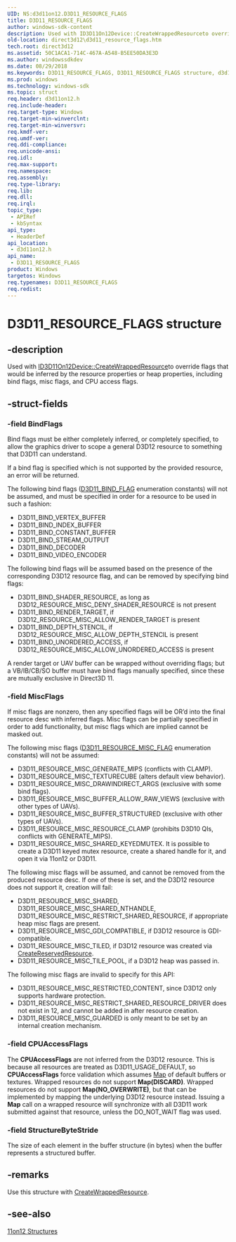 ```yaml
---
UID: NS:d3d11on12.D3D11_RESOURCE_FLAGS
title: D3D11_RESOURCE_FLAGS
author: windows-sdk-content
description: Used with ID3D11On12Device::CreateWrappedResourceto override flags that would be inferred by the resource properties or heap properties, including bind flags, misc flags, and CPU access flags.
old-location: direct3d12\d3d11_resource_flags.htm
tech.root: direct3d12
ms.assetid: 50C1ACA1-714C-467A-A548-B5EE50DA3E3D
ms.author: windowssdkdev
ms.date: 08/29/2018
ms.keywords: D3D11_RESOURCE_FLAGS, D3D11_RESOURCE_FLAGS structure, d3d11on12/D3D11_RESOURCE_FLAGS, direct3d12.d3d11_resource_flags
ms.prod: windows
ms.technology: windows-sdk
ms.topic: struct
req.header: d3d11on12.h
req.include-header: 
req.target-type: Windows
req.target-min-winverclnt: 
req.target-min-winversvr: 
req.kmdf-ver: 
req.umdf-ver: 
req.ddi-compliance: 
req.unicode-ansi: 
req.idl: 
req.max-support: 
req.namespace: 
req.assembly: 
req.type-library: 
req.lib: 
req.dll: 
req.irql: 
topic_type:
 - APIRef
 - kbSyntax
api_type:
 - HeaderDef
api_location:
 - d3d11on12.h
api_name:
 - D3D11_RESOURCE_FLAGS
product: Windows
targetos: Windows
req.typenames: D3D11_RESOURCE_FLAGS
req.redist: 
---
```


# D3D11_RESOURCE_FLAGS structure


## -description


Used with <a href="https://msdn.microsoft.com/83B37B0A-9965-40F6-A5B1-8B4DC21BC455">ID3D11On12Device::CreateWrappedResource</a>to override flags that would be inferred by the resource properties or heap properties, including bind flags, misc flags, and CPU access flags.
        


## -struct-fields




### -field BindFlags

Bind flags must be either completely inferred, or completely specified, to allow the graphics driver to scope a general D3D12 resource to something that D3D11 can understand.
            

If a bind flag is specified which is not supported by the provided resource, an error will be returned.
            

The following bind flags (<a href="https://msdn.microsoft.com/4ffa1714-bd85-4d5a-930d-20526f46e4b9">D3D11_BIND_FLAG</a> enumeration constants) will not be assumed, and must be specified in order for a resource to be used in such a fashion:
            

<ul>
<li>D3D11_BIND_VERTEX_BUFFER
              </li>
<li>D3D11_BIND_INDEX_BUFFER
              </li>
<li>D3D11_BIND_CONSTANT_BUFFER
              </li>
<li>D3D11_BIND_STREAM_OUTPUT
              </li>
<li>D3D11_BIND_DECODER
              </li>
<li>D3D11_BIND_VIDEO_ENCODER
              </li>
</ul>
The following bind flags will be assumed based on the presence of the corresponding D3D12 resource flag, and can be removed by specifying bind flags:
            

<ul>
<li>D3D11_BIND_SHADER_RESOURCE, as long as D3D12_RESOURCE_MISC_DENY_SHADER_RESOURCE is not present
              </li>
<li>D3D11_BIND_RENDER_TARGET, if D3D12_RESOURCE_MISC_ALLOW_RENDER_TARGET is present
              </li>
<li>D3D11_BIND_DEPTH_STENCIL, if D3D12_RESOURCE_MISC_ALLOW_DEPTH_STENCIL is present
              </li>
<li>D3D11_BIND_UNORDERED_ACCESS, if D3D12_RESOURCE_MISC_ALLOW_UNORDERED_ACCESS is present</li>
</ul>
A render target or UAV buffer can be wrapped without overriding flags; but a VB/IB/CB/SO buffer must have bind flags manually specified, since these are mutually exclusive in Direct3D 11.
            


### -field MiscFlags

If misc flags are nonzero, then any specified flags will be OR’d into the final resource desc with inferred flags.
              Misc flags can be partially specified in order to add functionality, but misc flags which are implied cannot be masked out.
            

The following misc flags (<a href="https://msdn.microsoft.com/2a324055-21b0-4dad-a8e0-781905329dc2">D3D11_RESOURCE_MISC_FLAG</a> enumeration constants) will not be assumed:
            

<ul>
<li>D3D11_RESOURCE_MISC_GENERATE_MIPS (conflicts with CLAMP).
              </li>
<li>D3D11_RESOURCE_MISC_TEXTURECUBE (alters default view behavior).
              </li>
<li>D3D11_RESOURCE_MISC_DRAWINDIRECT_ARGS (exclusive with some bind flags).
              </li>
<li>D3D11_RESOURCE_MISC_BUFFER_ALLOW_RAW_VIEWS (exclusive with other types of UAVs).
              </li>
<li>D3D11_RESOURCE_MISC_BUFFER_STRUCTURED (exclusive with other types of UAVs).
              </li>
<li>D3D11_RESOURCE_MISC_RESOURCE_CLAMP (prohibits D3D10 QIs, conflicts with GENERATE_MIPS).
              </li>
<li>D3D11_RESOURCE_MISC_SHARED_KEYEDMUTEX.  It is possible to create a D3D11 keyed mutex resource, create a shared handle for it, and open it via 11on12 or D3D11.
              </li>
</ul>
The following misc flags will be assumed, and cannot be removed from the produced resource desc.
              If one of these is set, and the D3D12 resource does not support it, creation will fail:
            

<ul>
<li>D3D11_RESOURCE_MISC_SHARED, D3D11_RESOURCE_MISC_SHARED_NTHANDLE, D3D11_RESOURCE_MISC_RESTRICT_SHARED_RESOURCE, if appropriate heap misc flags are present.
              </li>
<li>D3D11_RESOURCE_MISC_GDI_COMPATIBLE, if D3D12 resource is GDI-compatible.
              </li>
<li>D3D11_RESOURCE_MISC_TILED, if D3D12 resource was created via <a href="https://msdn.microsoft.com/37E74129-1B5C-4997-A584-D7E9F92342EA">CreateReservedResource</a>.
              </li>
<li>D3D11_RESOURCE_MISC_TILE_POOL, if a D3D12 heap was passed in.
              </li>
</ul>
The following misc flags are invalid to specify for this API:
            

<ul>
<li>D3D11_RESOURCE_MISC_RESTRICTED_CONTENT, since D3D12 only supports hardware protection.
              </li>
<li>D3D11_RESOURCE_MISC_RESTRICT_SHARED_RESOURCE_DRIVER does not exist in 12, and cannot be added in after resource creation.
              </li>
<li>D3D11_RESOURCE_MISC_GUARDED is only meant to be set by an internal creation mechanism.
              </li>
</ul>

### -field CPUAccessFlags

The <b>CPUAccessFlags</b> are not inferred from the D3D12 resource.
              This is because all resources are treated as D3D11_USAGE_DEFAULT, so <b>CPUAccessFlags</b> force validation which assumes <a href="https://msdn.microsoft.com/71E43B63-9C84-4E4B-A43D-92B958C8AAF5">Map</a> of default buffers or textures.
              Wrapped resources do not support <b>Map(DISCARD)</b>.
              Wrapped resources do not support <b>Map(NO_OVERWRITE)</b>, but that can be implemented by mapping the underlying D3D12 resource instead.
              Issuing a <b>Map</b> call on a wrapped resource will synchronize with all D3D11 work submitted against that resource, unless the DO_NOT_WAIT flag was used.
            


### -field StructureByteStride

The size of each element in the buffer structure (in bytes) when the buffer represents a structured buffer.
          


## -remarks



Use this structure with <a href="https://msdn.microsoft.com/83B37B0A-9965-40F6-A5B1-8B4DC21BC455">CreateWrappedResource</a>.
        




## -see-also




<a href="https://msdn.microsoft.com/9EB0E780-0000-413C-BA3E-A735B8422BF6">11on12 Structures</a>
 

 

